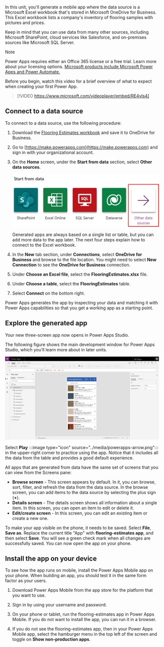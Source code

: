 In this unit, you'll generate a mobile app where the data source is a Microsoft Excel workbook that's stored in Microsoft OneDrive for Business. This Excel workbook lists a company's inventory of flooring samples with pictures and prices.

Keep in mind that you can use data from many other sources, including Microsoft SharePoint, cloud services like Salesforce, and on-premises sources like Microsoft SQL Server.

> [!NOTE]
> Power Apps requires either an Office 365 license or a free trial. Learn more about your licensing options. [Microsoft products include Microsoft Power Apps and Power Automate.](https://docs.microsoft.com/powerapps/administrator/pricing-billing-skus)

Before you begin, watch this video for a brief overview of what to expect when creating your first Power App.

> [!VIDEO https://www.microsoft.com/videoplayer/embed/RE4vls4] 

## Connect to a data source

To connect to a data source, use the following procedure: 

1. Download the [Flooring Estimates workbook](https://az787822.vo.msecnd.net/documentation/get-started-from-data/FlooringEstimates.xlsx) and save it to OneDrive for Business.

1. Go to [https://make.powerapps.com](https://make.powerapps.com) and sign in with your organizational account.

1. On the **Home** screen, under the **Start from data** section, select **Other data sources**.

    ![Screenshot of the Canvas app from blank screen with Phone layout and Create highlighted.](../media/powerapps-home-screen-data-sources.png)

    Generated apps are always based on a single list or table, but you can add more data to the app later. The next four steps explain how to connect to the Excel workbook.

1. In the **New** tab section, under **Connections**, select **OneDrive for Business** and browse to the file location.
    You might need to select **New Connection** to see the **OneDrive for Business** connection.
1. Under **Choose an Excel file**, select the **FlooringEstimates.xlsx** file.
1. Under **Choose a table**, select the **FlooringEstimates** table.
1. Select **Connect** on the bottom right.

Power Apps generates the app by inspecting your data and matching it with Power Apps capabilities so that you get a working app as a starting point.

## Explore the generated app
Your new three-screen app now opens in Power Apps Studio.

The following figure shows the main development window for Power Apps Studio, which you'll learn more about in later units.

![Power Apps main development window for Power Apps Studio.](../media/powerapps-full-screen-2.png)

Select **Play** :::image type="icon" source="../media/powerapps-arrow.png"::: in the upper-right corner to practice using the app. Notice that it includes all the data from the table and provides a good default experience.

All apps that are generated from data have the same set of screens that you can view from the Screens pane:

* **Browse screen** - This screen appears by default. In it, you can browse, sort, filter, and refresh the data from the data source. In the browse screen, you can add items to the data source by selecting the plus sign (**+**).
* **Details screen** - The details screen shows all information about a single item. In this screen, you can open an item to edit or delete it.
* **Edit/create screen** - In this screen, you can edit an existing item or create a new one.

To make your app visible on the phone, it needs to be saved. Select **File**, **Save as**. Replace the current title "App" with **flooring-estimates app**, and then select **Save**. You will see a green check mark when all changes are successfully saved. You can now open the app on your phone. 

## Install the app on your device
To see how the app runs on mobile, install the Power Apps Mobile app on your phone. When building an app, you should test it in the same form factor as your users.

1. Download Power Apps Mobile from the app store for the platform that you want to use.

2. Sign in by using your username and password.

3. On your phone or tablet, run the flooring-estimates app in Power Apps Mobile. If you do not want to install the app, you can run it in a browser.

4. If you do not see the flooring-estimates app, then in your Power Apps Mobile app, select the hamburger menu in the top left of the screen and toggle on **Show non-production apps**.